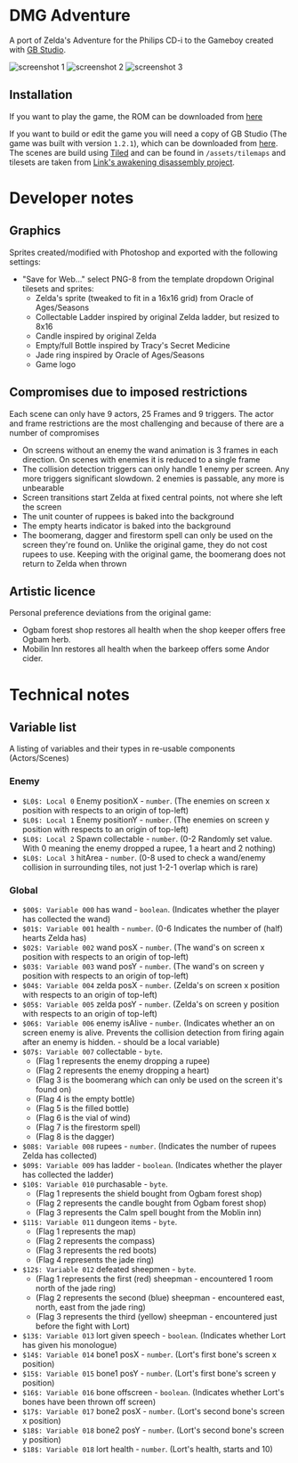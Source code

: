 # DMG Adventure

A port of Zelda's Adventure for the Philips CD-i to the Gameboy created with [GB Studio](https://www.gbstudio.dev/).

![screenshot 1](https://github.com/john-lay/dmg-adventure/raw/develop/screenshots/screen-1.png)
![screenshot 2](https://github.com/john-lay/dmg-adventure/raw/develop/screenshots/screen-2.gif)
![screenshot 3](https://github.com/john-lay/dmg-adventure/raw/develop/screenshots/screen-3.gif)

## Installation

If you want to play the game, the ROM can be downloaded from [here](https://github.com/john-lay/dmg-adventure/releases/download/v0.1.0/DMG.Adventure.v0.1.0.gb)

If you want to build or edit the game you will need a copy of GB Studio (The game was built with version `1.2.1`), which can be downloaded from [here](https://www.gbstudio.dev/).
The scenes are build using [Tiled](https://www.mapeditor.org/) and can be found in `/assets/tilemaps` and tilesets are taken from [Link's awakening disassembly project](https://github.com/zladx/LADX-Disassembly/tree/master/src/gfx).

# Developer notes

## Graphics
Sprites created/modified with Photoshop and exported with the following settings:
* "Save for Web..." select PNG-8 from the template dropdown
Original tilesets and sprites:
  * Zelda's sprite (tweaked to fit in a 16x16 grid) from Oracle of Ages/Seasons
  * Collectable Ladder inspired by original Zelda ladder, but resized to 8x16
  * Candle inspired by original Zelda
  * Empty/full Bottle inspired by Tracy's Secret Medicine
  * Jade ring inspired by Oracle of Ages/Seasons
  * Game logo

## Compromises due to imposed restrictions
Each scene can only have 9 actors, 25 Frames and 9 triggers. The actor and frame restrictions are the most challenging and because of there are a number of compromises
* On screens without an enemy the wand animation is 3 frames in each direction. On scenes with enemies it is reduced to a single frame
* The collision detection triggers can only handle 1 enemy per screen. Any more triggers significant slowdown. 2 enemies is passable, any more is unbearable
* Screen transitions start Zelda at fixed central points, not where she left the screen
* The unit counter of ruppees is baked into the background
* The empty hearts indicator is baked into the background
* The boomerang, dagger and firestorm spell can only be used on the screen they're found on. Unlike the original game, they do not cost rupees to use. Keeping with the original game, the boomerang does not return to Zelda when thrown

## Artistic licence
Personal preference deviations from the original game:
* Ogbam forest shop restores all health when the shop keeper offers free Ogbam herb.
* Mobilin Inn restores all health when the barkeep offers some Andor cider.

# Technical notes

## Variable list

A listing of variables and their types in re-usable components (Actors/Scenes)

### Enemy
* `$L0$: Local 0` Enemy positionX - `number`. (The enemies on screen x position with respects to an origin of top-left)
* `$L0$: Local 1` Enemy positionY - `number`. (The enemies on screen y position with respects to an origin of top-left)
* `$L0$: Local 2` Spawn collectable - `number`. (0-2 Randomly set value. With 0 meaning the enemy dropped a rupee, 1 a heart and 2 nothing)
* `$L0$: Local 3` hitArea - `number`. (0-8 used to check a wand/enemy collision in surrounding tiles, not just 1-2-1 overlap which is rare)

### Global
* `$00$: Variable 000` has wand - `boolean`. (Indicates whether the player has collected the wand)
* `$01$: Variable 001` health - `number`. (0-6 Indicates the number of (half) hearts Zelda has)
* `$02$: Variable 002` wand posX - `number`. (The wand's on screen x position with respects to an origin of top-left)
* `$03$: Variable 003` wand posY - `number`. (The wand's on screen y position with respects to an origin of top-left)
* `$04$: Variable 004` zelda posX - `number`. (Zelda's on screen x position with respects to an origin of top-left)
* `$05$: Variable 005` zelda posY - `number`. (Zelda's on screen y position with respects to an origin of top-left)
* `$06$: Variable 006` enemy isAlive - `number`. (Indicates whether an on screen enemy is alive. Prevents the collision detection from firing again after an enemy is hidden. - should be a local variable)
* `$07$: Variable 007` collectable - `byte`.
  * (Flag 1 represents the enemy dropping a rupee)
  * (Flag 2 represents the enemy dropping a heart)
  * (Flag 3 is the boomerang which can only be used on the screen it's found on)
  * (Flag 4 is the empty bottle)
  * (Flag 5 is the filled bottle)
  * (Flag 6 is the vial of wind)
  * (Flag 7 is the firestorm spell)
  * (Flag 8 is the dagger)
* `$08$: Variable 008` rupees - `number`. (Indicates the number of rupees Zelda has collected)
* `$09$: Variable 009` has ladder - `boolean`. (Indicates whether the player has collected the ladder)
* `$10$: Variable 010` purchasable - `byte`.
  * (Flag 1 represents the shield bought from Ogbam forest shop)
  * (Flag 2 represents the candle bought from Ogbam forest shop)
  * (Flag 3 represents the Calm spell bought from the Moblin inn)
* `$11$: Variable 011` dungeon items - `byte`.
  * (Flag 1 represents the map)
  * (Flag 2 represents the compass)
  * (Flag 3 represents the red boots)
  * (Flag 4 represents the jade ring)
* `$12$: Variable 012` defeated sheepmen - `byte`.
  * (Flag 1 represents the first (red) sheepman - encountered 1 room north of the jade ring)
  * (Flag 2 represents the second (blue) sheepman - encountered east, north, east from the jade ring)
  * (Flag 3 represents the third (yellow) sheepman - encountered just before the fight with Lort)
* `$13$: Variable 013` lort given speech - `boolean`. (Indicates whether Lort has given his monologue)
* `$14$: Variable 014` bone1 posX - `number`. (Lort's first bone's screen x position)
* `$15$: Variable 015` bone1 posY - `number`. (Lort's first bone's screen y position)
* `$16$: Variable 016` bone offscreen - `boolean`. (Indicates whether Lort's bones have been thrown off screen)
* `$17$: Variable 017` bone2 posX - `number`. (Lort's second bone's screen x position)
* `$18$: Variable 018` bone2 posY - `number`. (Lort's second bone's screen y position)
* `$18$: Variable 018` lort health - `number`. (Lort's health, starts and 10)
